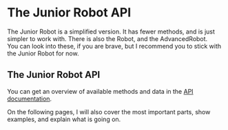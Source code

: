 ﻿# The Junior Robot API

The Junior Robot is a simplified version. It has fewer methods, and is just simpler to work with. There is also the Robot, and the AdvancedRobot.\
You can look into these, if you are brave, but I recommend you to stick with the Junior Robot for now.

## The Junior Robot API
You can get an overview of available methods and data in the [API documentation](https://robocode.sourceforge.io/docs/robocode/robocode/JuniorRobot.html).

On the following pages, I will also cover the most important parts, show examples, and explain what is going on.